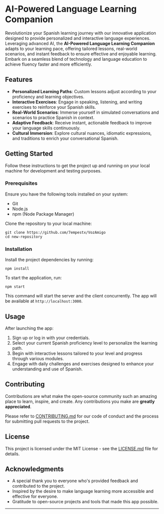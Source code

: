 # AI-Powered Language Learning Companion

Revolutionize your Spanish learning journey with our innovative application designed to provide personalized and interactive language experiences. Leveraging advanced AI, the **AI-Powered Language Learning Companion** adapts to your learning pace, offering tailored lessons, real-world scenarios, and instant feedback to ensure effective and enjoyable learning. Embark on a seamless blend of technology and language education to achieve fluency faster and more efficiently.

## Features

- **Personalized Learning Paths**: Custom lessons adjust according to your proficiency and learning objectives.
- **Interactive Exercises**: Engage in speaking, listening, and writing exercises to reinforce your Spanish skills.
- **Real-World Scenarios**: Immerse yourself in simulated conversations and scenarios to practice Spanish in context.
- **Adaptive Feedback**: Receive instant, actionable feedback to improve your language skills continuously.
- **Cultural Immersion**: Explore cultural nuances, idiomatic expressions, and traditions to enrich your conversational Spanish.

## Getting Started

Follow these instructions to get the project up and running on your local machine for development and testing purposes.

### Prerequisites

Ensure you have the following tools installed on your system:
- Git
- Node.js
- npm (Node Package Manager)

Clone the repository to your local machine:

```
git clone https://github.com/7empestx/VozAmigo
cd new-repository
```

### Installation

Install the project dependencies by running:

```
npm install
```

To start the application, run:

```
npm start
```

This command will start the server and the client concurrently. The app will be available at `http://localhost:3000`.

## Usage

After launching the app:
1. Sign up or log in with your credentials.
2. Select your current Spanish proficiency level to personalize the learning path.
3. Begin with interactive lessons tailored to your level and progress through various modules.
4. Engage with daily challenges and exercises designed to enhance your understanding and use of Spanish.

## Contributing

Contributions are what make the open-source community such an amazing place to learn, inspire, and create. Any contributions you make are **greatly appreciated**.

Please refer to [CONTRIBUTING.md](#) for our code of conduct and the process for submitting pull requests to the project.

## License

This project is licensed under the MIT License - see the [LICENSE.md](LICENSE) file for details.

## Acknowledgments

- A special thank you to everyone who's provided feedback and contributed to the project.
- Inspired by the desire to make language learning more accessible and effective for everyone.
- Gratitude to open-source projects and tools that made this app possible.

---
